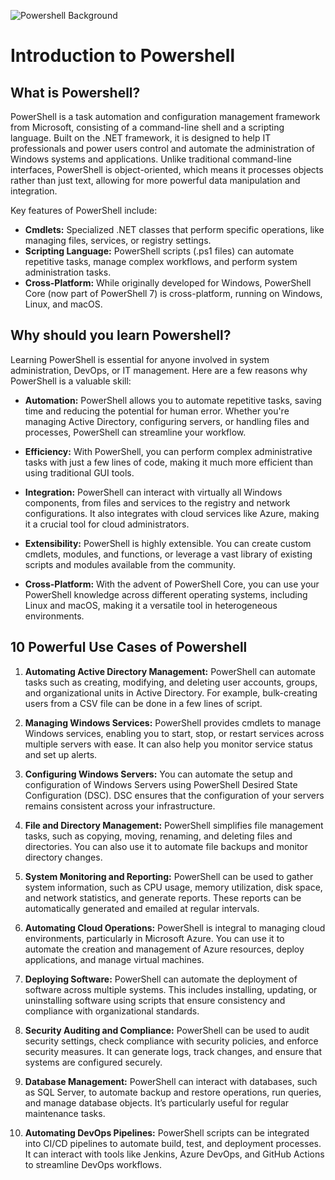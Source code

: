 ![Powershell Background](https://github.com/user-attachments/assets/6f709e38-1095-405a-810e-1447707edfbb)

# Introduction to Powershell

## What is Powershell?

PowerShell is a task automation and configuration management framework from Microsoft, consisting of a command-line shell and a scripting language. Built on the .NET framework, it is designed to help IT professionals and power users control and automate the administration of Windows systems and applications. Unlike traditional command-line interfaces, PowerShell is object-oriented, which means it processes objects rather than just text, allowing for more powerful data manipulation and integration.

Key features of PowerShell include:

- **Cmdlets:** Specialized .NET classes that perform specific operations, like managing files, services, or registry settings.
- **Scripting Language:** PowerShell scripts (.ps1 files) can automate repetitive tasks, manage complex workflows, and perform system administration tasks.
- **Cross-Platform:** While originally developed for Windows, PowerShell Core (now part of PowerShell 7) is cross-platform, running on Windows, Linux, and macOS.
  
## Why should you learn Powershell?

Learning PowerShell is essential for anyone involved in system administration, DevOps, or IT management. Here are a few reasons why PowerShell is a valuable skill:

- **Automation:** PowerShell allows you to automate repetitive tasks, saving time and reducing the potential for human error. Whether you're managing Active Directory, configuring servers, or handling files and processes, PowerShell can streamline your workflow.

- **Efficiency:** With PowerShell, you can perform complex administrative tasks with just a few lines of code, making it much more efficient than using traditional GUI tools.

- **Integration:** PowerShell can interact with virtually all Windows components, from files and services to the registry and network configurations. It also integrates with cloud services like Azure, making it a crucial tool for cloud administrators.

- **Extensibility:** PowerShell is highly extensible. You can create custom cmdlets, modules, and functions, or leverage a vast library of existing scripts and modules available from the community.

- **Cross-Platform:** With the advent of PowerShell Core, you can use your PowerShell knowledge across different operating systems, including Linux and macOS, making it a versatile tool in heterogeneous environments.

## 10 Powerful Use Cases of Powershell
1. **Automating Active Directory Management:**
PowerShell can automate tasks such as creating, modifying, and deleting user accounts, groups, and organizational units in Active Directory. For example, bulk-creating users from a CSV file can be done in a few lines of script.

2. **Managing Windows Services:**
PowerShell provides cmdlets to manage Windows services, enabling you to start, stop, or restart services across multiple servers with ease. It can also help you monitor service status and set up alerts.

3. **Configuring Windows Servers:**
You can automate the setup and configuration of Windows Servers using PowerShell Desired State Configuration (DSC). DSC ensures that the configuration of your servers remains consistent across your infrastructure.

4. **File and Directory Management:**
PowerShell simplifies file management tasks, such as copying, moving, renaming, and deleting files and directories. You can also use it to automate file backups and monitor directory changes.

5. **System Monitoring and Reporting:**
PowerShell can be used to gather system information, such as CPU usage, memory utilization, disk space, and network statistics, and generate reports. These reports can be automatically generated and emailed at regular intervals.

6. **Automating Cloud Operations:**
PowerShell is integral to managing cloud environments, particularly in Microsoft Azure. You can use it to automate the creation and management of Azure resources, deploy applications, and manage virtual machines.

7. **Deploying Software:**
PowerShell can automate the deployment of software across multiple systems. This includes installing, updating, or uninstalling software using scripts that ensure consistency and compliance with organizational standards.

8. **Security Auditing and Compliance:**
PowerShell can be used to audit security settings, check compliance with security policies, and enforce security measures. It can generate logs, track changes, and ensure that systems are configured securely.

9. **Database Management:**
PowerShell can interact with databases, such as SQL Server, to automate backup and restore operations, run queries, and manage database objects. It’s particularly useful for regular maintenance tasks.

10. **Automating DevOps Pipelines:**
PowerShell scripts can be integrated into CI/CD pipelines to automate build, test, and deployment processes. It can interact with tools like Jenkins, Azure DevOps, and GitHub Actions to streamline DevOps workflows.
